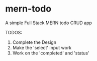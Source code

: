 # mern-todo
A simple Full Stack MERN todo CRUD app


TODOS:
1. Complete the Design
2. Make the 'select' input work
3. Work on the 'completed' and 'status'
